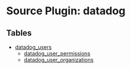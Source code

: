 # Source Plugin: datadog
## Tables
- [datadog_users](datadog_users.md)
  - [datadog_user_permissions](datadog_user_permissions.md)
  - [datadog_user_organizations](datadog_user_organizations.md)